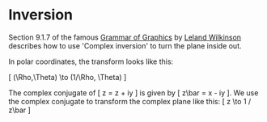 # Inversion

Section 9.1.7 of the famous [Grammar of Graphics](https://www.amazon.com/Grammar-Graphics-Statistics-Computing/dp/0387245448) 
by [Leland Wilkinson](https://en.wikipedia.org/wiki/Leland_Wilkinson) describes how to use 'Complex inversion' to turn the plane inside out.

In polar coordinates, the transform looks like this:

\[ (\Rho,\Theta) \to (1/\Rho, \Theta) \]

The complex conjugate of \[ z = z + iy \]  is given by \[ z\bar = x - iy \].  We use the complex conjugate to transform the complex plane
like this:  \[ z \to 1 / z\bar \]
